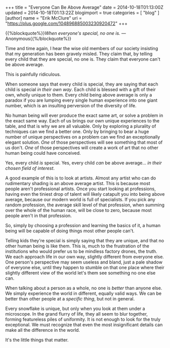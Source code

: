 +++
title = "Everyone Can Be Above Average"
date = 2014-10-18T01:13:00Z
updated = 2014-10-18T01:13:22Z
blogimport = true 
categories = [ "blog" ]
[author]
	name = "Erik McClure"
	uri = "https://plus.google.com/104896885003230920472"
+++

{{%blockquote%}}*When everyone's special, no one is.*
 — Anonymous{{%/blockquote%}}

Time and time again, I hear the wise old members of our society insisting that my generation has been gravely misled. They claim that, by telling every child that they are special, no one is. They claim that everyone can't be above average.

This is painfully ridiculous.

When someone says that every child is special, they are saying that each child is special *in their own way*. Each child is blessed with a gift of their own, wholly unique to them. Every child being above average is only a paradox if you are lumping every single human experience into one giant number, which is an insulting perversion of the diversity of life. 

No human being will ever produce the exact same art, or solve a problem in the exact same way. Each of us brings our own unique experiences to the table, and that is why we are all valuable. Only by exploring a plurality of techniques can we find a better one. Only by bringing to bear a huge number of unique perspectives on a problem can we find an exceptionally elegant solution. *One* of those perspectives will see something that most of us don't. *One* of those perspectives will create a work of art that no other human being could have conceived.

Yes, every child *is* special. Yes, every child *can* be above average... *in their chosen field of interest*.

A good example of this is to look at artists. Almost any artist who can do rudimentary shading is an above average artist. This is because most people aren't professional artists. Once you start looking at professions, having even the tiniest drop of talent will likely catapult you into being above average, because our modern world is full of specialists. If you pick any random profession, the average skill level of that profession, when summing over the whole of the human race, will be close to zero, because most people aren't in that profession.

So, simply by choosing a profession and learning the basics of it, a human being will be capable of doing things most other people can't.

Telling kids they're special is simply saying that they are unique, and that no other human being is like them. This is, much to the frustration of the institutions who would prefer us to be mindless factory drones, the truth. We each approach life in our own way, slightly different from everyone else. One person's perspective may seem useless and bland, just a pale shadow of everyone else, until they happen to stumble on that one place where their slightly different view of the world let's them see something no one else can.

When talking about a person as a whole, no one is *better* than anyone else. We simply experience the world in different, equally valid ways. We can be better than other people at a *specific thing*, but not in general.

Every snowflake is unique, but only when you look at them under a microscope. In the grand flurry of life, they all seem to blur together, forming featureless piles of uniformity. It is not enough to look for the truly exceptional. We must recognize that even the most insignificant details can make all the difference in the world.

It's the little things that matter.
